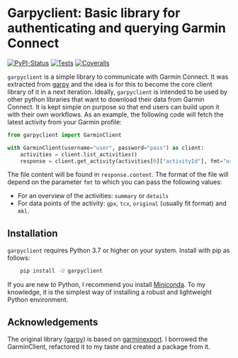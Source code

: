 # Garpyclient: Basic library for authenticating and querying Garmin Connect


[![PyPI-Status](https://img.shields.io/pypi/v/garpyclient.svg)](https://pypi.org/project/garpyclient)
[![Tests](https://github.com/felipeam86/garpyclient/actions/workflows/test.yml/badge.svg)](https://github.com/felipeam86/garpyclient/actions/workflows/test.yml) 
[![Coveralls](https://coveralls.io/repos/github/felipeam86/garpyclient/badge.svg?branch=develop)](https://coveralls.io/github/felipeam86/garpyclient?branch=develop)



`garpyclient` is a simple library to communicate with Garmin Connect. It was extracted from
[garpy](https://github.com/felipeam86/garpy) and the idea is for this to become the core client
library of it in a next iteration. Ideally, `garpyclient` is intended to be used by other python libraries that want to download their data from Garmin Connect. It is kept simple on purpose so that
end users can build upon it with their own workflows. As an example, the following code will fetch the 
latest activity from your Garmin profile:


```python
from garpyclient import GarminClient

with GarminClient(username="user", password="pass") as client:
    activities = client.list_activities()
    response = client.get_activity(activities[0]["activityId"], fmt="original")
```

The file content will be found in `response.content`. The format of the file will depend on the parameter `fmt` to which you can pass the following values:

- For an overview of the activities: `summary` or `details`
- For data points of the activity: `gpx`, `tcx`, `original` (usually fit format) and `mkl`.


## Installation

``garpyclient`` requires Python 3.7 or higher on your system. 
Install with pip as follows:


```bash
    pip install -U garpyclient
```

If you are new to Python, I recommend you install [Miniconda](https://docs.conda.io/en/latest/miniconda.html). To my knowledge, it is the simplest way of installing a robust and
lightweight Python environment.


## Acknowledgements

The original library ([garpy](https://github.com/felipeam86/garpy)) is based on
[garminexport](https://github.com/petergardfjall/garminexport). I borrowed the GarminClient, refactored it to my taste and created a package from it.


